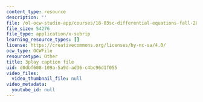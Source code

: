 ```yaml
---
content_type: resource
description: ''
file: /ol-ocw-studio-app/courses/18-03sc-differential-equations-fall-2011/d0dbf608109a5a9dad36c4bc96d1f055_9KbpbBMThTE.vtt
file_size: 54276
file_type: application/x-subrip
learning_resource_types: []
license: https://creativecommons.org/licenses/by-nc-sa/4.0/
ocw_type: OCWFile
resourcetype: Other
title: 3play caption file
uid: d0dbf608-109a-5a9d-ad36-c4bc96d1f055
video_files:
  video_thumbnail_file: null
video_metadata:
  youtube_id: null
---
```

